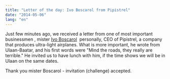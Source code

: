 ```yaml
---
title: "Letter of the day: Ivo Boscarol from Pipistrel"
date: "2014-05-06"
lang: "en"
---
```


Just few minutes ago, we received a letter from one of most important businessmen , mister [Ivo Boscarol](http://www.pipistrel.si/ "Pipistrel")  personally, CEO of Pipistrel, a company that produces ultra-light airplanes. What is more important, he wrote from Ulaan-Baatar, and his first words were "Mind the roads, they really are terrible." He invited us to have lunch with him, if the time shows we will be in Ulaan on the same dates.

Thank you mister Boscarol - invitation (challenge) accepted.

